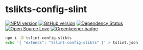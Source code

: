 # tslikts-config-slint

[![NPM version](http://badge.fury.io/js/tslint-config-slikts.svg)](http://badge.fury.io/js/tslint-config-slikts)
[![GitHub version](https://badge.fury.io/gh/slikts%2Ftslint-config-slikts.svg)](https://badge.fury.io/gh/slikts%2Ftslint-config-slikts)
[![Dependency Status](https://david-dm.org/slikts/tslint-config-slikts.svg)](https://david-dm.org/slikts/tslint-config-slikts)
[![Open Source Love](https://badges.frapsoft.com/os/mit/mit.svg?v=102)](https://github.com/ellerbrock/open-source-badge/) [![Greenkeeper badge](https://badges.greenkeeper.io/slikts/tslint-config-slikts.svg)](https://greenkeeper.io/)

```sh
npm i -D tslint-config-slikts
echo '{ "extends": "tslint-config-slikts" }' > tslint.json
```
